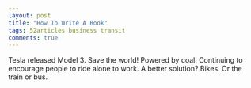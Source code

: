```yaml
---
layout: post
title: "How To Write A Book"
tags: 52articles business transit
comments: true
---
```


Tesla released Model 3. Save the world! Powered by coal! Continuing to encourage people to ride alone to work. A better solution? Bikes. Or the train or bus.
